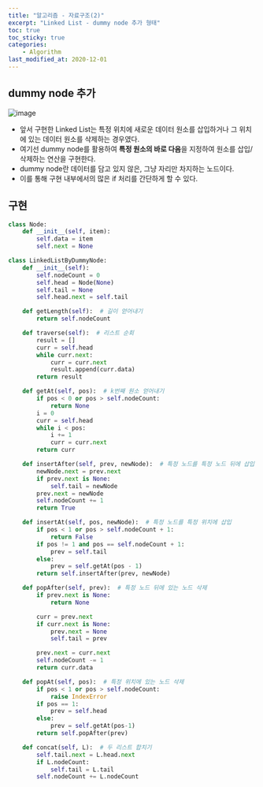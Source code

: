 ```yaml
---
title: "알고리즘 - 자료구조(2)"
excerpt: "Linked List - dummy node 추가 형태"
toc: true
toc_sticky: true
categories:
    - Algorithm
last_modified_at: 2020-12-01
---
```


## dummy node 추가

![image](https://user-images.githubusercontent.com/46255148/100736257-d8220d80-3415-11eb-8036-6a30759cf6fe.png)

-   앞서 구현한 Linked List는 특정 위치에 새로운 데이터 원소를 삽입하거나 그 위치에 있는 데이터 원소를 삭제하는 경우였다.
-   여기선 dummy node를 활용하여 **특정 원소의 바로 다음**을 지정하여 원소를 삽입/삭제하는 연산을 구현한다.
-   dummy node란 데이터를 담고 있지 않은, 그냥 자리만 차지하는 노드이다.
-   이를 통해 구현 내부에서의 많은 if 처리를 간단하게 할 수 있다.

## 구현

```python
class Node:
    def __init__(self, item):
        self.data = item
        self.next = None

class LinkedListByDummyNode:
    def __init__(self):
        self.nodeCount = 0
        self.head = Node(None)
        self.tail = None
        self.head.next = self.tail

    def getLength(self):  # 길이 얻어내기
        return self.nodeCount

    def traverse(self):  # 리스트 순회
        result = []
        curr = self.head
        while curr.next:
            curr = curr.next
            result.append(curr.data)
        return result

    def getAt(self, pos):  # k번째 원소 얻어내기
        if pos < 0 or pos > self.nodeCount:
            return None
        i = 0
        curr = self.head
        while i < pos:
            i += 1
            curr = curr.next
        return curr

    def insertAfter(self, prev, newNode):  # 특정 노드를 특정 노드 뒤에 삽입
        newNode.next = prev.next
        if prev.next is None:
            self.tail = newNode
        prev.next = newNode
        self.nodeCount += 1
        return True

    def insertAt(self, pos, newNode):  # 특정 노드를 특정 위치에 삽입
        if pos < 1 or pos > self.nodeCount + 1:
            return False
        if pos != 1 and pos == self.nodeCount + 1:
            prev = self.tail
        else:
            prev = self.getAt(pos - 1)
        return self.insertAfter(prev, newNode)

    def popAfter(self, prev):  # 특정 노드 뒤에 있는 노드 삭제
        if prev.next is None:
            return None

        curr = prev.next
        if curr.next is None:
            prev.next = None
            self.tail = prev

        prev.next = curr.next
        self.nodeCount -= 1
        return curr.data

    def popAt(self, pos):  # 특정 위치에 있는 노드 삭제
        if pos < 1 or pos > self.nodeCount:
            raise IndexError
        if pos == 1:
            prev = self.head
        else:
            prev = self.getAt(pos-1)
        return self.popAfter(prev)

    def concat(self, L):  # 두 리스트 합치기
        self.tail.next = L.head.next
        if L.nodeCount:
            self.tail = L.tail
        self.nodeCount += L.nodeCount

```
